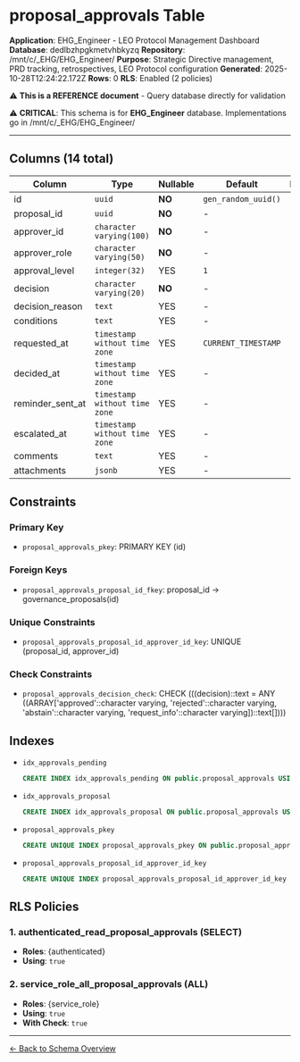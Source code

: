 # proposal_approvals Table

**Application**: EHG_Engineer - LEO Protocol Management Dashboard
**Database**: dedlbzhpgkmetvhbkyzq
**Repository**: /mnt/c/_EHG/EHG_Engineer/
**Purpose**: Strategic Directive management, PRD tracking, retrospectives, LEO Protocol configuration
**Generated**: 2025-10-28T12:24:22.172Z
**Rows**: 0
**RLS**: Enabled (2 policies)

⚠️ **This is a REFERENCE document** - Query database directly for validation

⚠️ **CRITICAL**: This schema is for **EHG_Engineer** database. Implementations go in /mnt/c/_EHG/EHG_Engineer/

---

## Columns (14 total)

| Column | Type | Nullable | Default | Description |
|--------|------|----------|---------|-------------|
| id | `uuid` | **NO** | `gen_random_uuid()` | - |
| proposal_id | `uuid` | **NO** | - | - |
| approver_id | `character varying(100)` | **NO** | - | - |
| approver_role | `character varying(50)` | **NO** | - | - |
| approval_level | `integer(32)` | YES | `1` | - |
| decision | `character varying(20)` | **NO** | - | - |
| decision_reason | `text` | YES | - | - |
| conditions | `text` | YES | - | - |
| requested_at | `timestamp without time zone` | YES | `CURRENT_TIMESTAMP` | - |
| decided_at | `timestamp without time zone` | YES | - | - |
| reminder_sent_at | `timestamp without time zone` | YES | - | - |
| escalated_at | `timestamp without time zone` | YES | - | - |
| comments | `text` | YES | - | - |
| attachments | `jsonb` | YES | - | - |

## Constraints

### Primary Key
- `proposal_approvals_pkey`: PRIMARY KEY (id)

### Foreign Keys
- `proposal_approvals_proposal_id_fkey`: proposal_id → governance_proposals(id)

### Unique Constraints
- `proposal_approvals_proposal_id_approver_id_key`: UNIQUE (proposal_id, approver_id)

### Check Constraints
- `proposal_approvals_decision_check`: CHECK (((decision)::text = ANY ((ARRAY['approved'::character varying, 'rejected'::character varying, 'abstain'::character varying, 'request_info'::character varying])::text[])))

## Indexes

- `idx_approvals_pending`
  ```sql
  CREATE INDEX idx_approvals_pending ON public.proposal_approvals USING btree (decided_at) WHERE (decided_at IS NULL)
  ```
- `idx_approvals_proposal`
  ```sql
  CREATE INDEX idx_approvals_proposal ON public.proposal_approvals USING btree (proposal_id)
  ```
- `proposal_approvals_pkey`
  ```sql
  CREATE UNIQUE INDEX proposal_approvals_pkey ON public.proposal_approvals USING btree (id)
  ```
- `proposal_approvals_proposal_id_approver_id_key`
  ```sql
  CREATE UNIQUE INDEX proposal_approvals_proposal_id_approver_id_key ON public.proposal_approvals USING btree (proposal_id, approver_id)
  ```

## RLS Policies

### 1. authenticated_read_proposal_approvals (SELECT)

- **Roles**: {authenticated}
- **Using**: `true`

### 2. service_role_all_proposal_approvals (ALL)

- **Roles**: {service_role}
- **Using**: `true`
- **With Check**: `true`

---

[← Back to Schema Overview](../database-schema-overview.md)
